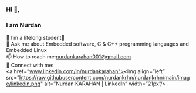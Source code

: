 ### Hi 👋, 
### I am Nurdan




🌱 I’m a lifelong student💫<br>
💬 Ask me about Embedded software, C & C++ programming languages and Embedded Linux<br>
📫 How to reach me:nurdankarahan001@gmail.com<br>
🤝 Connect with me:<br>
<a href=”www.linkedin.com/in/nurdankarahan"><img align=”left” src=”https://raw.githubusercontent.com/nurdankrhn/nurdankrhn/main/image/linkedin.png" alt=”Nurdan KARAHAN | LinkedIn” width=”21px”/></a>




